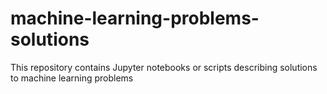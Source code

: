 # machine-learning-problems-solutions
This repository contains  Jupyter notebooks or scripts describing solutions to machine learning problems
